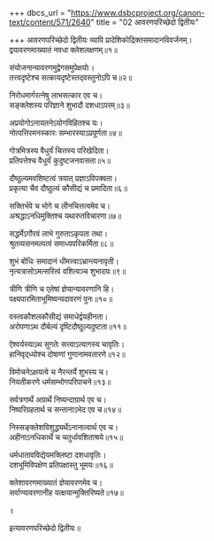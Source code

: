 +++
dbcs_url = "https://www.dsbcproject.org/canon-text/content/571/2640"
title = "02 आवरणपरिच्छेदो द्वितीयः"

+++
आवरणपरिच्छेदो द्वितीयः
व्यापि प्रादेशिकोद्रिक्तसमादानविवर्जनम्।  
द्वयावरणमाख्यातं नवधा क्लेशलक्षणम्॥१॥

संयोजनान्यावरणमुद्वेगसमुपेक्षयोः।  
तत्त्वदृष्टेश्च सत्कायदृष्टेस्तद्‍वस्तुनोऽपि च॥२॥

निरोधमार्गरत्नेषु लाभसत्कार एव च।  
सङ्‍क्लेशस्य परिज्ञाने शुभादौ दशधाऽपरम्॥३॥

अप्रयोगोऽनायतनेऽयोगविहितश्च यः।  
नोत्पत्तिरमनस्कारः सम्भारस्याऽप्रपूर्णता॥४॥

गोत्रमित्रस्य वैधुर्यं चित्तस्य परिखेदिता।  
प्रतिपत्तेश्च वैधुर्यं कुदुष्टजनवासता॥५॥

दौष्ठुल्यमवशिष्टत्वं त्रयात् प्रज्ञाऽविपक्वता।  
प्रकृत्या चैव दौष्ठुल्यं कौसीद्यं च प्रमादिता॥६॥

सक्तिर्भवे च भोगे च लीनचित्तत्वमेव च।  
अश्रद्धाऽनधिमुक्तिश्च यथारुतविचारणा॥७॥

सद्धर्मेऽगौरवं लाभे गुरुताऽकृपता तथा।  
श्रुतव्यसनमल्पत्वं समाध्यपरिकर्मिता॥८॥

शुभं बोधिः समादानं धीमत्त्वाऽभ्रान्त्यनावृती।  
नृत्यत्रासोऽमत्सरित्वं वशित्वञ्च शुभादयः॥९॥

त्रीणि त्रीणि च एतेषां ज्ञेयान्यावरणानि हि।  
पक्ष्यपारमिताभूमिष्वन्यदावरणं पुनः॥१०॥

वस्त्वकौशलकौसीद्यं समाधेर्द्वयहीनता।  
अरोपणाऽथ दौर्बल्यं दृष्टिदौष्ठुल्यदुष्टता॥११॥

ऐश्वर्यस्याऽथ सुगतेः सत्त्वाऽत्यागस्य चावृतिः।  
हानिवृद्‍ध्योश्च दोषाणां गुणानामवतारणे॥१२॥

विमोचनेऽक्षयत्वे च नैरन्तर्ये शुभस्य च।  
नियतीकरणे धर्मसम्भोगपरिपाचने॥१३॥

सर्वत्रगार्थे अग्रार्थे निष्यन्दाग्रार्थ एव च।  
निष्परिग्रहतार्थ च सन्तानाऽभेद एव च॥१४॥

निस्सङ्‍क्लेशविशुद्ध्यर्थेऽनानात्वार्थ एव च।  
अहीनाऽनधिकार्थे च चतुर्धावशिताश्रये॥१५॥

धर्मधातावविद्येयमक्लिष्टा दशधावृतिः।  
दशभूमिविपक्षेण प्रतिपक्षास्तु भूमयः॥१६॥

क्लेशावरणमाख्यातं ज्ञेयावरणमेव च।  
सर्वाण्यावरणानीह यत्‍क्षयान्मुक्तिरिष्यते॥१७॥

॥

इत्यावरणपरिच्छेदो द्वितीयः॥

